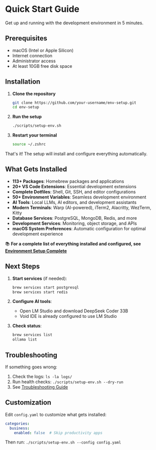 # Quick Start Guide

Get up and running with the development environment in 5 minutes.

## Prerequisites

- macOS (Intel or Apple Silicon)
- Internet connection
- Administrator access
- At least 10GB free disk space

## Installation

1. **Clone the repository**
   ```bash
   git clone https://github.com/your-username/env-setup.git
   cd env-setup
   ```

2. **Run the setup**
   ```bash
   ./scripts/setup-env.sh
   ```

3. **Restart your terminal**
   ```bash
   source ~/.zshrc
   ```

That's it! The setup will install and configure everything automatically.

## What Gets Installed

- **113+ Packages**: Homebrew packages and applications
- **20+ VS Code Extensions**: Essential development extensions
- **Complete Dotfiles**: Shell, Git, SSH, and editor configurations
- **50+ Environment Variables**: Seamless development environment
- **AI Tools**: Local LLMs, AI editors, and development assistants
- **Modern Terminals**: Warp (AI-powered), iTerm2, Alacritty, WezTerm, Kitty
- **Database Services**: PostgreSQL, MongoDB, Redis, and more
- **Development Services**: Monitoring, object storage, and APIs
- **macOS System Preferences**: Automatic configuration for optimal development experience

📚 **For a complete list of everything installed and configured, see [Environment Setup Complete](../ENVIRONMENT_SETUP_COMPLETE.md)**

## Next Steps

1. **Start services** (if needed):
   ```bash
   brew services start postgresql
   brew services start redis
   ```

2. **Configure AI tools**:
   - Open LM Studio and download DeepSeek Coder 33B
   - Void IDE is already configured to use LM Studio

3. **Check status**:
   ```bash
   brew services list
   ollama list
   ```

## Troubleshooting

If something goes wrong:

1. Check the logs: `ls -la logs/`
2. Run health checks: `./scripts/setup-env.sh --dry-run`
3. See [Troubleshooting Guide](../troubleshooting/README.md)

## Customization

Edit `config.yaml` to customize what gets installed:

```yaml
categories:
  business:
    enabled: false  # Skip productivity apps
```

Then run: `./scripts/setup-env.sh --config config.yaml`









